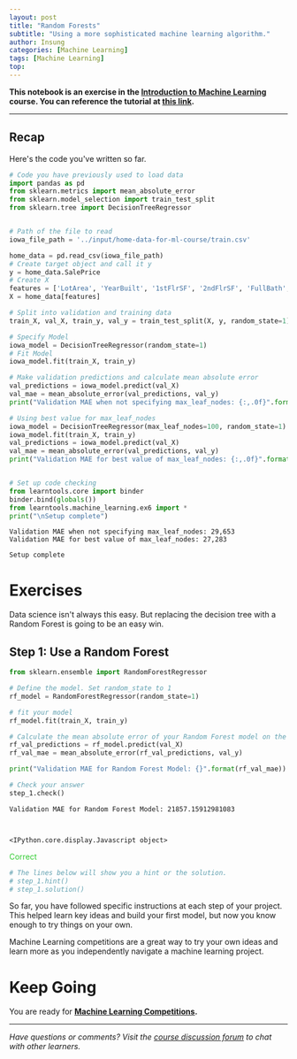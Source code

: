 ```yaml
---
layout: post
title: "Random Forests"
subtitle: "Using a more sophisticated machine learning algorithm."
author: Insung
categories: [Machine Learning]
tags: [Machine Learning]
top:
---
```


**This notebook is an exercise in the [Introduction to Machine Learning](https://www.kaggle.com/learn/intro-to-machine-learning) course.  You can reference the tutorial at [this link](https://www.kaggle.com/dansbecker/random-forests).**

---


## Recap
Here's the code you've written so far.


```python
# Code you have previously used to load data
import pandas as pd
from sklearn.metrics import mean_absolute_error
from sklearn.model_selection import train_test_split
from sklearn.tree import DecisionTreeRegressor


# Path of the file to read
iowa_file_path = '../input/home-data-for-ml-course/train.csv'

home_data = pd.read_csv(iowa_file_path)
# Create target object and call it y
y = home_data.SalePrice
# Create X
features = ['LotArea', 'YearBuilt', '1stFlrSF', '2ndFlrSF', 'FullBath', 'BedroomAbvGr', 'TotRmsAbvGrd']
X = home_data[features]

# Split into validation and training data
train_X, val_X, train_y, val_y = train_test_split(X, y, random_state=1)

# Specify Model
iowa_model = DecisionTreeRegressor(random_state=1)
# Fit Model
iowa_model.fit(train_X, train_y)

# Make validation predictions and calculate mean absolute error
val_predictions = iowa_model.predict(val_X)
val_mae = mean_absolute_error(val_predictions, val_y)
print("Validation MAE when not specifying max_leaf_nodes: {:,.0f}".format(val_mae))

# Using best value for max_leaf_nodes
iowa_model = DecisionTreeRegressor(max_leaf_nodes=100, random_state=1)
iowa_model.fit(train_X, train_y)
val_predictions = iowa_model.predict(val_X)
val_mae = mean_absolute_error(val_predictions, val_y)
print("Validation MAE for best value of max_leaf_nodes: {:,.0f}".format(val_mae))


# Set up code checking
from learntools.core import binder
binder.bind(globals())
from learntools.machine_learning.ex6 import *
print("\nSetup complete")
```

    Validation MAE when not specifying max_leaf_nodes: 29,653
    Validation MAE for best value of max_leaf_nodes: 27,283
    
    Setup complete


# Exercises
Data science isn't always this easy. But replacing the decision tree with a Random Forest is going to be an easy win.

## Step 1: Use a Random Forest


```python
from sklearn.ensemble import RandomForestRegressor

# Define the model. Set random_state to 1
rf_model = RandomForestRegressor(random_state=1)

# fit your model
rf_model.fit(train_X, train_y)

# Calculate the mean absolute error of your Random Forest model on the validation data
rf_val_predictions = rf_model.predict(val_X)
rf_val_mae = mean_absolute_error(rf_val_predictions, val_y)

print("Validation MAE for Random Forest Model: {}".format(rf_val_mae))

# Check your answer
step_1.check()
```

    Validation MAE for Random Forest Model: 21857.15912981083



    <IPython.core.display.Javascript object>



<span style="color:#33cc33">Correct</span>



```python
# The lines below will show you a hint or the solution.
# step_1.hint() 
# step_1.solution()

```

So far, you have followed specific instructions at each step of your project. This helped learn key ideas and build your first model, but now you know enough to try things on your own. 

Machine Learning competitions are a great way to try your own ideas and learn more as you independently navigate a machine learning project. 

# Keep Going

You are ready for **[Machine Learning Competitions](https://www.kaggle.com/alexisbcook/machine-learning-competitions).**


---




*Have questions or comments? Visit the [course discussion forum](https://www.kaggle.com/learn/intro-to-machine-learning/discussion) to chat with other learners.*
